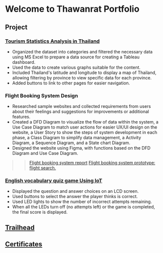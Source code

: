 # Welcome to Thawanrat Portfolio
## Project
### [Tourism Statistics Analysis in Thailand](https://public.tableau.com/views/-Dashboard-Manoi/sheet14?:language=en-US&:sid=&:redirect=auth&:display_count=n&:origin=viz_share_link)
- Organized the dataset into categories and filtered the necessary data using MS Excel to prepare a data source for creating a Tableau dashboard.
- Used the data to create various graphs suitable for the content.
- Included Thailand's latitude and longitude to display a map of Thailand, allowing filtering by province to view specific data for each province.
- Added buttons to link to other pages for easier navigation.

### Flight Booking System Design
- Researched sample websites and collected requirements from users about their feelings and suggestions for improvements or additional features.  
- Created a DFD Diagram to visualize the flow of data within the system, a Use Case Diagram to match user actions for easier UX/UI design on the website, a User Story to show the steps of system development in each phase, a Class Diagram to simplify data management, a Activity Diagram, a Sequence Diagram, and a State chart Diagram.
- Designed the website using Figma, with functions based on the DFD Diagram and Use Case Diagram.
>> [Flight booking system report](https://drive.google.com/drive/folders/16lDKBbDYKDo9Ge_J-4YdLpgEhp2xanXd?usp=sharing)
>> [Flight booking system prototype: flight search.](https://www.figma.com/proto/KlhAziMdWhZ3AHH9MskARo/flight-search?node-id=3-41&t=x0DUID0CsZKkDlB0-1)
    
### [English vocabulary quiz game Using IoT](https://github.com/TongYeh/Project-IoT)
- Displayed the question and answer choices on an LCD screen.  
- Used buttons to select the answer the player thinks is correct.  
- Used LED lights to show the number of incorrect attempts remaining.  
- When all the LEDs turn off (no attempts left) or the game is completed, the final score is displayed.

## [Trailhead](https://www.salesforce.com/trailblazer/j94kq5d1qegoykva6a)

## [Certificates](https://drive.google.com/drive/folders/1_Zwk6zbwzN_W-LNy3Lc2ODJ-r50kcNiv?usp=sharing)
